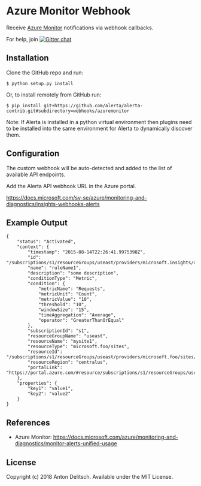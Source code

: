 Azure Monitor Webhook
==============

Receive [Azure Monitor](https://azure.microsoft.com/services/monitor/) notifications via webhook callbacks.

For help, join [![Gitter chat](https://badges.gitter.im/alerta/chat.png)](https://gitter.im/alerta/chat)

Installation
------------

Clone the GitHub repo and run:

    $ python setup.py install

Or, to install remotely from GitHub run:

    $ pip install git+https://github.com/alerta/alerta-contrib.git#subdirectory=webhooks/azuremonitor

Note: If Alerta is installed in a python virtual environment then plugins
need to be installed into the same environment for Alerta to dynamically
discover them.

Configuration
-------------

The custom webhook will be auto-detected and added to the list of available API endpoints.

Add the Alerta API webhook URL in the Azure portal.

https://docs.microsoft.com/sv-se/azure/monitoring-and-diagnostics/insights-webhooks-alerts

Example Output
--------------

```
{
    "status": "Activated",
    "context": {
        "timestamp": "2015-08-14T22:26:41.9975398Z",
        "id": "/subscriptions/s1/resourceGroups/useast/providers/microsoft.insights/alertrules/ruleName1",
        "name": "ruleName1",
        "description": "some description",
        "conditionType": "Metric",
        "condition": {
            "metricName": "Requests",
            "metricUnit": "Count",
            "metricValue": "10",
            "threshold": "10",
            "windowSize": "15",
            "timeAggregation": "Average",
            "operator": "GreaterThanOrEqual"
        },
        "subscriptionId": "s1",
        "resourceGroupName": "useast",
        "resourceName": "mysite1",
        "resourceType": "microsoft.foo/sites",
        "resourceId": "/subscriptions/s1/resourceGroups/useast/providers/microsoft.foo/sites/mysite1",
        "resourceRegion": "centralus",
        "portalLink": "https://portal.azure.com/#resource/subscriptions/s1/resourceGroups/useast/providers/microsoft.foo/sites/mysite1"
    },
    "properties": {
        "key1": "value1",
        "key2": "value2"
    }
}
```

References
----------

  * Azure Monitor: https://docs.microsoft.com/azure/monitoring-and-diagnostics/monitor-alerts-unified-usage

License
-------

Copyright (c) 2018 Anton Delitsch. Available under the MIT License.
